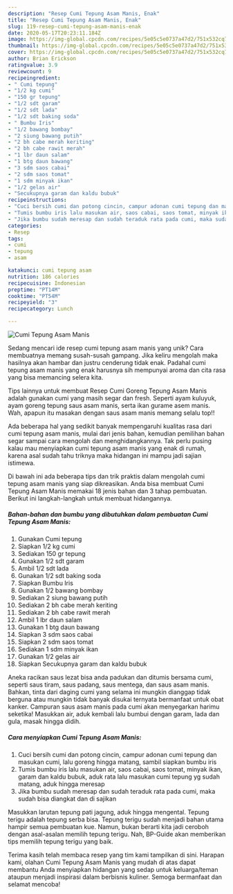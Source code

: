 ```yaml
---
description: "Resep Cumi Tepung Asam Manis, Enak"
title: "Resep Cumi Tepung Asam Manis, Enak"
slug: 119-resep-cumi-tepung-asam-manis-enak
date: 2020-05-17T20:23:11.184Z
image: https://img-global.cpcdn.com/recipes/5e05c5e0737a47d2/751x532cq70/cumi-tepung-asam-manis-foto-resep-utama.jpg
thumbnail: https://img-global.cpcdn.com/recipes/5e05c5e0737a47d2/751x532cq70/cumi-tepung-asam-manis-foto-resep-utama.jpg
cover: https://img-global.cpcdn.com/recipes/5e05c5e0737a47d2/751x532cq70/cumi-tepung-asam-manis-foto-resep-utama.jpg
author: Brian Erickson
ratingvalue: 3.9
reviewcount: 9
recipeingredient:
- " Cumi tepung"
- "1/2 kg cumi"
- "150 gr tepung"
- "1/2 sdt garam"
- "1/2 sdt lada"
- "1/2 sdt baking soda"
- " Bumbu Iris"
- "1/2 bawang bombay"
- "2 siung bawang putih"
- "2 bh cabe merah keriting"
- "2 bh cabe rawit merah"
- "1 lbr daun salam"
- "1 btg daun bawang"
- "3 sdm saos cabai"
- "2 sdm saos tomat"
- "1 sdm minyak ikan"
- "1/2 gelas air"
- "Secukupnya garam dan kaldu bubuk"
recipeinstructions:
- "Cuci bersih cumi dan potong cincin, campur adonan cumi tepung dan masukan cumi, lalu goreng hingga matang, sambil siapkan bumbu iris"
- "Tumis bumbu iris lalu masukan air, saos cabai, saos tomat, minyak ikan, garam dan kaldu bubuk, aduk rata lalu masukan cumi tepung yg sudah matang, aduk hingga meresap"
- "Jika bumbu sudah meresap dan sudah teraduk rata pada cumi, maka sudah bisa diangkat dan di sajikan"
categories:
- Resep
tags:
- cumi
- tepung
- asam

katakunci: cumi tepung asam 
nutrition: 186 calories
recipecuisine: Indonesian
preptime: "PT14M"
cooktime: "PT54M"
recipeyield: "3"
recipecategory: Lunch

---
```



![Cumi Tepung Asam Manis](https://img-global.cpcdn.com/recipes/5e05c5e0737a47d2/751x532cq70/cumi-tepung-asam-manis-foto-resep-utama.jpg)

Sedang mencari ide resep cumi tepung asam manis yang unik? Cara membuatnya memang susah-susah gampang. Jika keliru mengolah maka hasilnya akan hambar dan justru cenderung tidak enak. Padahal cumi tepung asam manis yang enak harusnya sih mempunyai aroma dan cita rasa yang bisa memancing selera kita.

Tips lainnya untuk membuat Resep Cumi Goreng Tepung Asam Manis adalah gunakan cumi yang masih segar dan fresh. Seperti ayam kuluyuk, ayam goreng tepung saus asam manis, serta ikan gurame asem manis. Wah, apapun itu masakan dengan saus asam manis memang selalu top!!

Ada beberapa hal yang sedikit banyak mempengaruhi kualitas rasa dari cumi tepung asam manis, mulai dari jenis bahan, kemudian pemilihan bahan segar sampai cara mengolah dan menghidangkannya. Tak perlu pusing kalau mau menyiapkan cumi tepung asam manis yang enak di rumah, karena asal sudah tahu triknya maka hidangan ini mampu jadi sajian istimewa.


Di bawah ini ada beberapa tips dan trik praktis dalam mengolah cumi tepung asam manis yang siap dikreasikan. Anda bisa membuat Cumi Tepung Asam Manis memakai 18 jenis bahan dan 3 tahap pembuatan. Berikut ini langkah-langkah untuk membuat hidangannya.

<!--inarticleads1-->

##### Bahan-bahan dan bumbu yang dibutuhkan dalam pembuatan Cumi Tepung Asam Manis:

1. Gunakan  Cumi tepung
1. Siapkan 1/2 kg cumi
1. Sediakan 150 gr tepung
1. Gunakan 1/2 sdt garam
1. Ambil 1/2 sdt lada
1. Gunakan 1/2 sdt baking soda
1. Siapkan  Bumbu Iris
1. Gunakan 1/2 bawang bombay
1. Sediakan 2 siung bawang putih
1. Sediakan 2 bh cabe merah keriting
1. Sediakan 2 bh cabe rawit merah
1. Ambil 1 lbr daun salam
1. Gunakan 1 btg daun bawang
1. Siapkan 3 sdm saos cabai
1. Siapkan 2 sdm saos tomat
1. Sediakan 1 sdm minyak ikan
1. Gunakan 1/2 gelas air
1. Siapkan Secukupnya garam dan kaldu bubuk


Aneka racikan saus lezat bisa anda padukan dan ditumis bersama cumi, seperti saus tiram, saus padang, saus mentega, dan saus asam manis. Bahkan, tinta dari daging cumi yang selama ini mungkin dianggap tidak berguna atau mungkin tidak banyak disukai ternyata bermanfaat untuk obat kanker. Campuran saus asam manis pada cumi akan menyegarkan harimu seketika! Masukkan air, aduk kembali lalu bumbui dengan garam, lada dan gula, masak hingga didih. 

<!--inarticleads2-->

##### Cara menyiapkan Cumi Tepung Asam Manis:

1. Cuci bersih cumi dan potong cincin, campur adonan cumi tepung dan masukan cumi, lalu goreng hingga matang, sambil siapkan bumbu iris
1. Tumis bumbu iris lalu masukan air, saos cabai, saos tomat, minyak ikan, garam dan kaldu bubuk, aduk rata lalu masukan cumi tepung yg sudah matang, aduk hingga meresap
1. Jika bumbu sudah meresap dan sudah teraduk rata pada cumi, maka sudah bisa diangkat dan di sajikan


Masukkan larutan tepung pati jagung, aduk hingga mengental. Tepung terigu adalah tepung serba bisa. Tepung terigu sudah menjadi bahan utama hampir semua pembuatan kue. Namun, bukan berarti kita jadi ceroboh dengan asal-asalan memilih tepung terigu. Nah, BP-Guide akan memberikan tips memilih tepung terigu yang baik. 

Terima kasih telah membaca resep yang tim kami tampilkan di sini. Harapan kami, olahan Cumi Tepung Asam Manis yang mudah di atas dapat membantu Anda menyiapkan hidangan yang sedap untuk keluarga/teman ataupun menjadi inspirasi dalam berbisnis kuliner. Semoga bermanfaat dan selamat mencoba!
